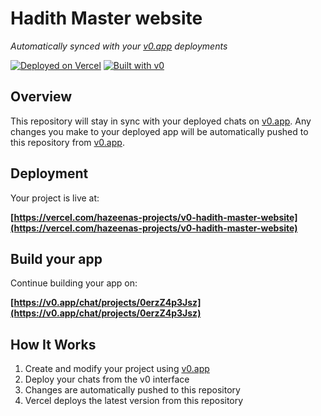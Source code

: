# Hadith Master website

*Automatically synced with your [v0.app](https://v0.app) deployments*

[![Deployed on Vercel](https://img.shields.io/badge/Deployed%20on-Vercel-black?style=for-the-badge&logo=vercel)](https://vercel.com/hazeenas-projects/v0-hadith-master-website)
[![Built with v0](https://img.shields.io/badge/Built%20with-v0.app-black?style=for-the-badge)](https://v0.app/chat/projects/0erzZ4p3Jsz)

## Overview

This repository will stay in sync with your deployed chats on [v0.app](https://v0.app).
Any changes you make to your deployed app will be automatically pushed to this repository from [v0.app](https://v0.app).

## Deployment

Your project is live at:

**[https://vercel.com/hazeenas-projects/v0-hadith-master-website](https://vercel.com/hazeenas-projects/v0-hadith-master-website)**

## Build your app

Continue building your app on:

**[https://v0.app/chat/projects/0erzZ4p3Jsz](https://v0.app/chat/projects/0erzZ4p3Jsz)**

## How It Works

1. Create and modify your project using [v0.app](https://v0.app)
2. Deploy your chats from the v0 interface
3. Changes are automatically pushed to this repository
4. Vercel deploys the latest version from this repository
